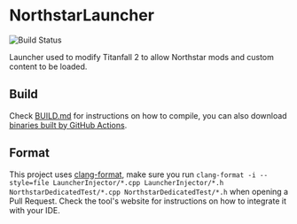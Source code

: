 # NorthstarLauncher
![Build Status](https://github.com/R2Northstar/NorthstarLauncher/actions/workflows/ci.yml/badge.svg)

Launcher used to modify Titanfall 2 to allow Northstar mods and custom content to be loaded.

## Build

Check [BUILD.md](https://github.com/R2Northstar/NorthstarLauncher/blob/main/BUILD.md) for instructions on how to compile, you can also download [binaries built by GitHub Actions](https://github.com/R2Northstar/NorthstarLauncher/actions).

## Format

This project uses [clang-format](https://clang.llvm.org/docs/ClangFormat.html), make sure you run `clang-format -i --style=file LauncherInjector/*.cpp LauncherInjector/*.h NorthstarDedicatedTest/*.cpp NorthstarDedicatedTest/*.h` when opening a Pull Request. Check the tool's website for instructions on how to integrate it with your IDE.
